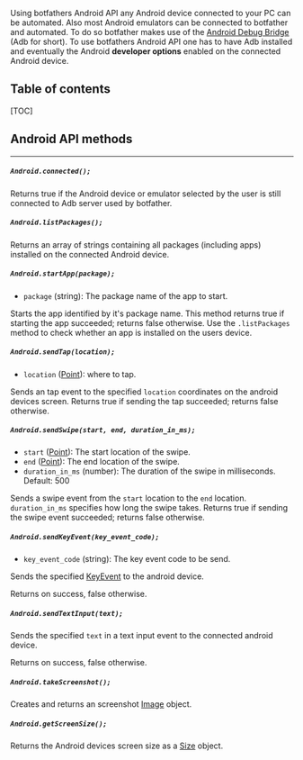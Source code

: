 Using botfathers Android API any Android device connected to your PC can be automated. Also most Android emulators can be connected to botfather and automated. To do so botfather makes use of the [Android Debug Bridge](https://developer.android.com/studio/command-line/adb) (Adb for short). To use botfathers Android API one has to have Adb installed and eventually the Android __developer options__ enabled on the connected Android device.


## Table of contents

[TOC]


## Android API methods
------


##### `Android.connected();`

Returns true if the Android device or emulator selected by the user is still connected to Adb server used by botfather.


##### `Android.listPackages();`

Returns an array of strings containing all packages (including apps) installed on the connected Android device.


##### `Android.startApp(package);`

- `package` (string): The package name of the app to start.

Starts the app identified by it's package name. This method returns true if starting the app succeeded; returns false otherwise. Use the `.listPackages` method to check whether an app is installed on the users device.


##### `Android.sendTap(location);`

- `location` ([Point](../point)): where to tap.

Sends an tap event to the specified `location` coordinates on the android devices screen. Returns true if sending the tap succeeded; returns false otherwise.


##### `Android.sendSwipe(start, end, duration_in_ms);`

- `start` ([Point](../point)): The start location of the swipe.
- `end` ([Point](../point)): The end location of the swipe.
- `duration_in_ms` (number): The duration of the swipe in milliseconds. Default: 500

Sends a swipe event from the `start` location to the `end` location. `duration_in_ms` specifies how long the swipe takes. Returns true if sending the swipe event succeeded; returns false otherwise.


##### `Android.sendKeyEvent(key_event_code);`

- `key_event_code` (string): The key event code to be send.

Sends the specified [KeyEvent](https://developer.android.com/reference/android/view/KeyEvent.html) to the android device.

Returns on success, false otherwise.


##### `Android.sendTextInput(text);`

Sends the specified `text` in a text input event to the connected android device.

Returns on success, false otherwise.


##### `Android.takeScreenshot();`

Creates and returns an screenshot [Image](../image) object.


##### `Android.getScreenSize();`

Returns the Android devices screen size as a [Size](../size) object.